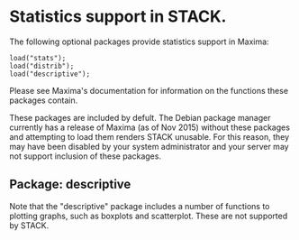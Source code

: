 # Statistics support in STACK.


The following optional packages provide statistics support in Maxima:

    load("stats");
    load("distrib");
    load("descriptive");

Please see Maxima's documentation for information on the functions these packages contain.

These packages are included by defult. The Debian package manager currently has a release of Maxima (as of Nov 2015) without these packages and attempting to load them renders STACK unusable. For this reason, they may have been disabled by your system administrator and your server may not support inclusion of these packages.

## Package: descriptive

Note that the "descriptive" package includes a number of functions to plotting graphs, such as boxplots and scatterplot.  These are not supported by STACK.
